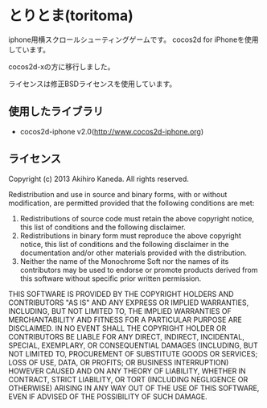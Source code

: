 とりとま(toritoma)
========

iphone用横スクロールシューティングゲームです。
cocos2d for iPhoneを使用しています。

cocos2d-xの方に移行しました。

ライセンスは修正BSDライセンスを使用しています。

使用したライブラリ
---
* cocos2d-iphone v2.0(http://www.cocos2d-iphone.org)

ライセンス
---
Copyright (c) 2013 Akihiro Kaneda.
All rights reserved.

Redistribution and use in source and binary forms, with or without
modification, are permitted provided that the following conditions are met:

1. Redistributions of source code must retain the above copyright notice, this list of conditions and the following disclaimer.
2. Redistributions in binary form must reproduce the above copyright notice, this list of conditions and the following disclaimer in the documentation and/or other materials provided with the distribution.
3. Neither the name of the Monochrome Soft nor the names of its contributors may be used to endorse or promote products derived from this software without specific prior written permission.

THIS SOFTWARE IS PROVIDED BY THE COPYRIGHT HOLDERS AND CONTRIBUTORS "AS IS"
AND ANY EXPRESS OR IMPLIED WARRANTIES, INCLUDING, BUT NOT LIMITED TO, THE
IMPLIED WARRANTIES OF MERCHANTABILITY AND FITNESS FOR A PARTICULAR PURPOSE
ARE DISCLAIMED. IN NO EVENT SHALL THE COPYRIGHT HOLDER OR CONTRIBUTORS BE
LIABLE FOR ANY DIRECT, INDIRECT, INCIDENTAL, SPECIAL, EXEMPLARY, OR
CONSEQUENTIAL DAMAGES (INCLUDING, BUT NOT LIMITED TO, PROCUREMENT OF
SUBSTITUTE GOODS OR SERVICES; LOSS OF USE, DATA, OR PROFITS; OR BUSINESS
INTERRUPTION) HOWEVER CAUSED AND ON ANY THEORY OF LIABILITY, WHETHER IN
CONTRACT, STRICT LIABILITY, OR TORT (INCLUDING NEGLIGENCE OR OTHERWISE)
ARISING IN ANY WAY OUT OF THE USE OF THIS SOFTWARE, EVEN IF ADVISED OF THE
POSSIBILITY OF SUCH DAMAGE.
